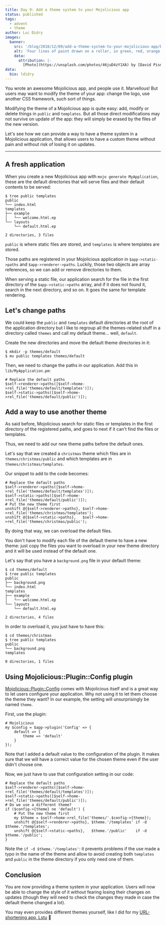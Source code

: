```yaml
---
title: Day 9: Add a theme system to your Mojolicious app
status: published
tags:
  - advent
  - theme
author: Luc Didry
images:
  banner:
    src: '/blog/2018/12/09/add-a-theme-system-to-your-mojolicious-app/banner.jpg'
    alt: 'Four lines of paint drawn on a roller, in green, red, orange and blue'
    data:
      attribution: |-
        [Photo](https://unsplash.com/photos/46juD4zY1XA) by [David Pisnoy](https://unsplash.com/@davidpisnoy), [Unsplash license](https://unsplash.com/license) (quite similar to public domain)
data:
  bio: ldidry
---
```

You wrote an awesome Mojolicious app, and people use it.
Marvellous!
But users may want to modify the theme of your app: change the logo, use another CSS framework, such sort of things.

Modifying the theme of a Mojolicious app is quite easy: add, modify or delete things in `public` and `templates`.
But all those direct modifications may not survive on update of the app: they will simply be erased by the files of the new version.

Let's see how we can provide a way to have a theme system in a Mojolicious application, that allows users to have a custom theme without pain and without risk of losing it on updates.

---

## A fresh application

When you create a new Mojolicious app with `mojo generate MyApplication`, these are the default directories that will serve files and their default contents to be served:

    $ tree public templates
    public
    └── index.html
    templates
    ├── example
    │   └── welcome.html.ep
    └── layouts
        └── default.html.ep

    2 directories, 3 files

`public` is where static files are stored, and `templates` is where templates are stored.

Those paths are registered in your Mojolicious application in `$app->static->paths` and `$app->renderer->paths`.
Luckily, those two objects are array references, so we can add or remove directories to them.

When serving a static file, our application search for the file in the first directory of the `$app->static->paths` array, and if it does not found it, search in the next directory, and so on.
It goes the same for template rendering.

## Let's change paths

We could keep the `public` and `templates` default directories at the root of the application directory but I like to regroup all the themes-related stuff in a directory called `themes` and call my default theme… well, `default`.

Create the new directories and move the default theme directories in it:

    $ mkdir -p themes/default
    $ mv public templates themes/default

Then, we need to change the paths in our application.
Add this in `lib/MyApplication.pm`:

    # Replace the default paths
    $self->renderer->paths([$self->home->rel_file('themes/default/templates')]);
    $self->static->paths([$self->home->rel_file('themes/default/public')]);

## Add a way to use another theme

As said before, Mojolicious search for static files or templates in the first directory of the registered paths, and goes to next if it can't find the files or templates.

Thus, we need to add our new theme paths before the default ones.

Let's say that we created a `christmas` theme which files are in `themes/christmas/public` and which templates are in `themes/christmas/templates`.

Our snippet to add to the code becomes:

    # Replace the default paths
    $self->renderer->paths([$self->home->rel_file('themes/default/templates')]);
    $self->static->paths([$self->home->rel_file('themes/default/public')]);
    # Put the new theme first
    unshift @{$self->renderer->paths}, $self->home->rel_file('themes/christmas/templates');
    unshift @{$self->static->paths},   $self->home->rel_file('themes/christmas/public');

By doing that way, we can overload the default files.

You don't have to modify each file of the default theme to have a new theme: just copy the files you want to overload in your new theme directory and it will be used instead of the default one.

Let's say that you have a `background.png` file in your default theme:

    $ cd themes/default
    $ tree public templates
    public
    ├── background.png
    └── index.html
    templates
    ├── example
    │   └── welcome.html.ep
    └── layouts
        └── default.html.ep

    2 directories, 4 files

In order to overload it, you just have to have this:

    $ cd themes/christmas
    $ tree public templates
    public
    └── background.png
    templates

    0 directories, 1 files

## Using Mojolicious::Plugin::Config plugin

[Mojolicious::Plugin::Config](https://mojolicious.org/perldoc/Mojolicious/Plugin/Config) comes with Mojolicious itself and is a great way to let users configure your application.
Why not using it to let them choose the theme they want?
In our example, the setting will unsurprisingly be named `theme`.

First, use the plugin:

    # Mojolicious
    my $config = $app->plugin('Config' => {
        default => {
            theme => 'default'
        }
    });

Note that I added a default value to the configuration of the plugin.
It makes sure that we will have a correct value for the chosen theme even if the user didn't choose one.

Now, we just have to use that configuration setting in our code:

    # Replace the default paths
    $self->renderer->paths([$self->home->rel_file('themes/default/templates')]);
    $self->static->paths([$self->home->rel_file('themes/default/public')]);
    # Do we use a different theme?
    if ($config->{theme} ne 'default') {
        # Put the new theme first
        my $theme = $self->home->rel_file('themes/'.$config->{theme});
        unshift @{$self->renderer->paths}, $theme.'/templates' if -d $theme.'/templates';
        unshift @{$self->static->paths},   $theme.'/public'    if -d $theme.'/public';
    }

Note the `if -d $theme.'/templates'`: it prevents problems if the use made a typo in the name of the theme and allow to avoid creating both `templates` and `public` in the theme directory if you only need one of them.

## Conclusion

You are now providing a theme system in your application.
Users will now be able to change the style of it without fearing losing their changes on updates (though they will need to check the changes they made in case the default theme changed a lot).

You may even provides different themes yourself, like I did for my [URL-shortening app, Lstu](https://framagit.org/fiat-tux/hat-softwares/lstu) 🙂
